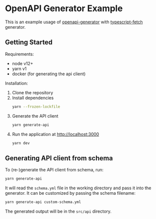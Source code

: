 # OpenAPI Generator Example

This is an example usage of [openapi-generator](https://github.com/OpenAPITools/openapi-generator) with [typescript-fetch](https://github.com/OpenAPITools/openapi-generator/blob/master/docs/generators/typescript-fetch.md) generator.

## Getting Started

Requirements:

- node v12+
- yarn v1
- docker (for generating the api client)

Installation:

1. Clone the repository
2. Install dependencies
   ```bash
   yarn --frozen-lockfile
   ```
3. Generate the API client
   ```bash
   yarn generate-api
   ```
4. Run the application at [http://localhost:3000](http://localhost:3000)
   ```bash
   yarn dev
   ```

## Generating API client from schema

To (re-)generate the API client from schema, run:

```bash
yarn generate-api
```

It will read the `schema.yml` file in the working directory and pass it into the generator.
It can be customized by passing the schema filename:

```bash
yarn generate-api custom-schema.yml
```

The generated output will be in the `src/api` directory.
